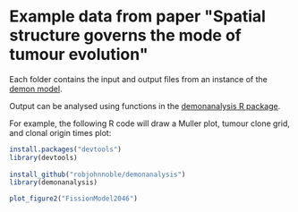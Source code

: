 # Example data from paper "Spatial structure governs the mode of tumour evolution"

Each folder contains the input and output files from an instance of the [demon model](https://github.com/robjohnnoble/demon_model).

Output can be analysed using functions in the [demonanalysis R package](https://github.com/robjohnnoble/demonanalysis).

For example, the following R code will draw a Muller plot, tumour clone grid, and clonal origin times plot:
``` r
install.packages("devtools")
library(devtools)
  
install_github("robjohnnoble/demonanalysis")
library(demonanalysis)

plot_figure2("FissionModel2046")
```
